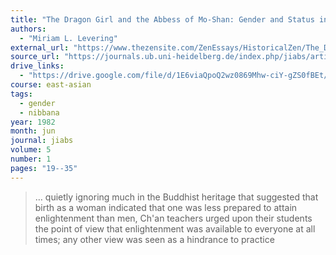 ```yaml
---
title: "The Dragon Girl and the Abbess of Mo-Shan: Gender and Status in the Ch’an Buddhist Tradition"
authors:
  - "Miriam L. Levering"
external_url: "https://www.thezensite.com/ZenEssays/HistoricalZen/The_Dragon-Girl-and-the-Abbess-of-Mo-Shan.pdf"
source_url: "https://journals.ub.uni-heidelberg.de/index.php/jiabs/article/view/8561/2468"
drive_links:
  - "https://drive.google.com/file/d/1E6viaQpoQ2wz0869Mhw-ciY-gZS0fBEt/view?usp=drivesdk"
course: east-asian
tags:
  - gender
  - nibbana
year: 1982
month: jun
journal: jiabs
volume: 5
number: 1
pages: "19--35"
---
```


> … quietly  ignoring  much  in  the  Buddhist  heritage  that  suggested  that  birth  as  a  woman  indicated  that  one  was  less  prepared  to  attain  enlightenment  than  men, Ch'an  teachers  urged  upon  their  students  the  point  of  view  that  enlightenment was  available  to  everyone  at  all  times;  any  other  view  was  seen  as  a  hindrance  to  practice

